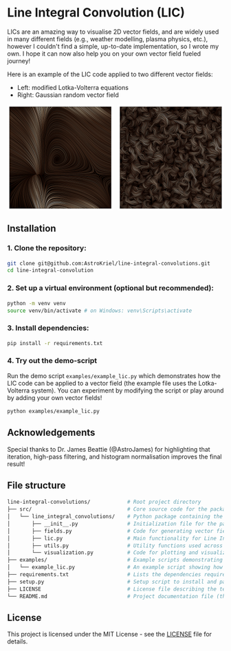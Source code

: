 # Line Integral Convolution (LIC)

LICs are an amazing way to visualise 2D vector fields, and are widely used in many different fields (e.g., weather modelling, plasma physics, etc.), however I couldn't find a simple, up-to-date implementation, so I wrote my own. I hope it can now also help you on your own vector field fueled journey!

Here is an example of the LIC code applied to two different vector fields:
- Left: modified Lotka-Volterra equations
- Right: Gaussian random vector field

<div style="display: flex; justify-content: space-between;">
  <img src="./examples/example_lic_1.png" width="49%" />
  <img src="./examples/example_lic_2.png" width="49%" />
</div>


## Installation

### 1. Clone the repository:

```bash
git clone git@github.com:AstroKriel/line-integral-convolutions.git
cd line-integral-convolution
```

### 2. Set up a virtual environment (optional but recommended):

```bash
python -m venv venv
source venv/bin/activate # on Windows: venv\Scripts\activate
```

### 3. Install dependencies:

```bash
pip install -r requirements.txt
```

### 4. Try out the demo-script

Run the demo script `examples/example_lic.py` which demonstrates how the LIC code can be applied to a vector field (the example file uses the Lotka-Volterra system). You can experiment by modifying the script or play around by adding your own vector fields!

```bash
python examples/example_lic.py
```

## Acknowledgements

Special thanks to Dr. James Beattie (@AstroJames) for highlighting that iteration, high-pass filtering, and histogram normalisation improves the final result!

## File structure

```bash
line-integral-convolutions/            # Root project directory
├── src/                               # Core source code for the package
│   └── line_integral_convolutions/    # Python package containing the main functionality
│       ├── __init__.py                # Initialization file for the package
│       ├── fields.py                  # Code for generating vector fields
│       ├── lic.py                     # Main functionality for Line Integral Convolution (LIC)
│       ├── utils.py                   # Utility functions used across the project
│       └── visualization.py           # Code for plotting and visualizing LIC results
├── examples/                          # Example scripts demonstrating how to use the package
│   └── example_lic.py                 # An example script showing how to run LIC computations
├── requirements.txt                   # Lists the dependencies required to run the project
├── setup.py                           # Setup script to install and package the project
├── LICENSE                            # License file describing the terms of use for the project
└── README.md                          # Project documentation file (this file)


```

## License

This project is licensed under the MIT License - see the [LICENSE](./LICENSE) file for details.
